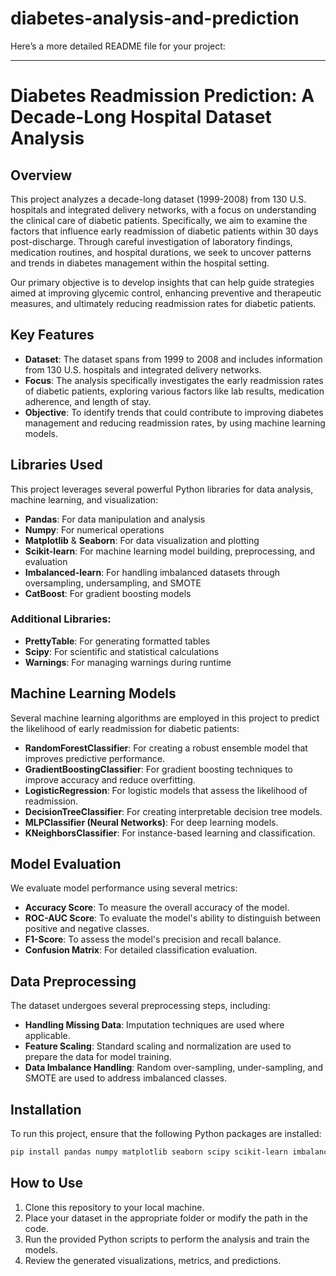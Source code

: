 # diabetes-analysis-and-prediction

Here’s a more detailed README file for your project:

---

# Diabetes Readmission Prediction: A Decade-Long Hospital Dataset Analysis

## Overview

This project analyzes a decade-long dataset (1999-2008) from 130 U.S. hospitals and integrated delivery networks, with a focus on understanding the clinical care of diabetic patients. Specifically, we aim to examine the factors that influence early readmission of diabetic patients within 30 days post-discharge. Through careful investigation of laboratory findings, medication routines, and hospital durations, we seek to uncover patterns and trends in diabetes management within the hospital setting.

Our primary objective is to develop insights that can help guide strategies aimed at improving glycemic control, enhancing preventive and therapeutic measures, and ultimately reducing readmission rates for diabetic patients.

## Key Features

- **Dataset**: The dataset spans from 1999 to 2008 and includes information from 130 U.S. hospitals and integrated delivery networks.
- **Focus**: The analysis specifically investigates the early readmission rates of diabetic patients, exploring various factors like lab results, medication adherence, and length of stay.
- **Objective**: To identify trends that could contribute to improving diabetes management and reducing readmission rates, by using machine learning models.

## Libraries Used

This project leverages several powerful Python libraries for data analysis, machine learning, and visualization:

- **Pandas**: For data manipulation and analysis
- **Numpy**: For numerical operations
- **Matplotlib** & **Seaborn**: For data visualization and plotting
- **Scikit-learn**: For machine learning model building, preprocessing, and evaluation
- **Imbalanced-learn**: For handling imbalanced datasets through oversampling, undersampling, and SMOTE
- **CatBoost**: For gradient boosting models

### Additional Libraries:
- **PrettyTable**: For generating formatted tables
- **Scipy**: For scientific and statistical calculations
- **Warnings**: For managing warnings during runtime

## Machine Learning Models

Several machine learning algorithms are employed in this project to predict the likelihood of early readmission for diabetic patients:

- **RandomForestClassifier**: For creating a robust ensemble model that improves predictive performance.
- **GradientBoostingClassifier**: For gradient boosting techniques to improve accuracy and reduce overfitting.
- **LogisticRegression**: For logistic models that assess the likelihood of readmission.
- **DecisionTreeClassifier**: For creating interpretable decision tree models.
- **MLPClassifier (Neural Networks)**: For deep learning models.
- **KNeighborsClassifier**: For instance-based learning and classification.

## Model Evaluation

We evaluate model performance using several metrics:

- **Accuracy Score**: To measure the overall accuracy of the model.
- **ROC-AUC Score**: To evaluate the model's ability to distinguish between positive and negative classes.
- **F1-Score**: To assess the model's precision and recall balance.
- **Confusion Matrix**: For detailed classification evaluation.

## Data Preprocessing

The dataset undergoes several preprocessing steps, including:

- **Handling Missing Data**: Imputation techniques are used where applicable.
- **Feature Scaling**: Standard scaling and normalization are used to prepare the data for model training.
- **Data Imbalance Handling**: Random over-sampling, under-sampling, and SMOTE are used to address imbalanced classes.

## Installation

To run this project, ensure that the following Python packages are installed:

```bash
pip install pandas numpy matplotlib seaborn scipy scikit-learn imbalanced-learn catboost
```

## How to Use

1. Clone this repository to your local machine.
2. Place your dataset in the appropriate folder or modify the path in the code.
3. Run the provided Python scripts to perform the analysis and train the models.
4. Review the generated visualizations, metrics, and predictions.


